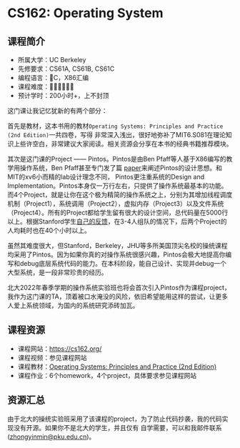 # CS162: Operating System
## 课程简介
- 所属大学：UC Berkeley
- 先修要求：CS61A, CS61B, CS61C
- 编程语言：C，X86汇编
- 课程难度：🌟🌟🌟🌟🌟🌟
- 预计学时：200小时+，上不封顶

这门课让我记忆犹新的有两个部分：

首先是教材，这本书用的教材`Operating Systems: Principles and Practice (2nd Edition)`一共四卷，写得
非常深入浅出，很好地弥补了MIT6.S081在理论知识上些许空白，非常建议大家阅读。相关资源会分享在本书的经典书籍推荐模块。

其次是这门课的Project —— Pintos。Pintos是由Ben Pfaff等人基于X86编写的教学用操作系统，Ben Pfaff甚至专门发了篇
[paper](https://benpfaff.org/papers/pintos.pdf)来阐述Pintos的设计思想。和MIT的xv6小而精的lab设计理念不同，
Pintos更注重系统的Design and Implementation。Pintos本身仅一万行左右，只提供了操作系统最基本的功能。而4个Project，就是让你在这个极为精简的操作系统之上，分别为其增加线程调度机制（Project1），系统调用（Project2），虚拟内存（Project3）以及文件系统（Project4）。所有的Project都给学生留有很大的设计空间，总代码量在5000行以上。根据Stanford学生[自己的反馈](https://www.quora.com/What-is-it-like-to-take-CS-140-Operating-Systems-at-Stanford)，在3-4人组队的情况下，后两个Project的人均耗时也在40个小时以上。

虽然其难度很大，但Stanford，Berkeley，JHU等多所美国顶尖名校的操统课程均采用了Pintos。因为如果你真的对操作系统很感兴趣，Pintos会极大地提高你编写和debug底层系统代码的能力。在本科阶段，能自己设计、实现并debug一个大型系统，是一段非常珍贵的经历。

北大2022年春季学期的操作系统实验班也将会首次引入Pintos作为课程project，我作为这门课的TA，顶着被口水淹没的风险，依旧希望能用这样的尝试，让更多人爱上系统领域，为国内的系统研究添砖加瓦。

## 课程资源
- 课程网站：https://cs162.org/
- 课程视频：参见课程网站
- 课程教材：[Operating Systems: Principles and Practice (2nd Edition)](http://ospp.cs.washington.edu/)
- 课程作业：6个homework，4个project，具体要求参见课程网站

## 资源汇总
由于北大的操统实验班采用了该课程的project，为了防止代码抄袭，我的代码实现没有开源。如果你不是北大的学生，并且仅有
自学需要，可以和我邮件联系(zhongyinmin@pku.edu.cn)。